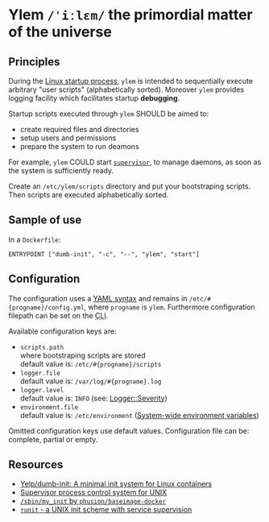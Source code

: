 <!-- ( vim: set fenc=utf-8 spell spl=en: ) -->

# Ylem ``/ˈiːlɛm/`` the primordial matter of the universe

## Principles

During the [Linux startup process](https://en.wikipedia.org/wiki/Linux_startup_process),
``ylem`` is intended to sequentially execute arbitrary "user scripts"
(alphabetically sorted). Moreover ``ylem`` provides logging facility
which facilitates startup __debugging__.

Startup scripts executed through ``ylem`` SHOULD be aimed to:

* create required files and directories
* setup users and permissions
* prepare the system to run deamons

For example, ``ylem`` COULD start
[``supervisor``](https://github.com/Supervisor/supervisor),
to manage daemons, as soon as the system is sufficiently ready.

Create an ``/etc/ylem/scripts`` directory and put your bootstraping scripts.
Then scripts are executed alphabetically sorted.

## Sample of use

In a ``Dockerfile``:

```
ENTRYPOINT ["dumb-init", "-c", "--", "ylem", "start"]
```

## Configuration

The configuration uses a [YAML syntax](https://en.wikipedia.org/wiki/YAML)
and remains in ``/etc/#{progname}/config.yml``,
where ``progname`` is ``ylem``.
Furthermore configuration filepath can be set on the
<abbr title="Command Line Interface">CLI</abbr>.

Available configuration keys are:

* ``scripts.path``<br />
  where bootstraping scripts are stored<br />
  default value is: ``/etc/#{progname}/scripts``
* ``logger.file``<br />
  default value is: ``/var/log/#{progname}.log``
* ``logger.level``<br />
  default value is: ``INFO`` (see: [Logger::Severity](https://ruby-doc.org/stdlib-2.1.0/libdoc/logger/rdoc/Logger/Severity.html))
* ``environment.file``<br />
  default value is: ``/etc/environment``
  ([System-wide environment variables](https://help.ubuntu.com/community/EnvironmentVariables#System-wide_environment_variables))

Omitted configuration keys use default values. Configuration file can be: complete, partial or empty.

## Resources

* [Yelp/dumb-init: A minimal init system for Linux containers](https://github.com/Yelp/dumb-init)
* [Supervisor process control system for UNIX](https://github.com/Supervisor/supervisor)
* [``/sbin/my_init`` by ``phusion/baseimage-docker``](https://github.com/SwagDevOps/baseimage-docker/blob/master/image/bin/my_init)
* [``runit`` - a UNIX init scheme with service supervision](http://smarden.org/runit/)
